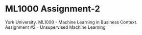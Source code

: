 # ML1000 Assignment-2

York University. ML1000 - Machine Learning in Business Context. Assignment #2 - Unsupervised Machine Learning
